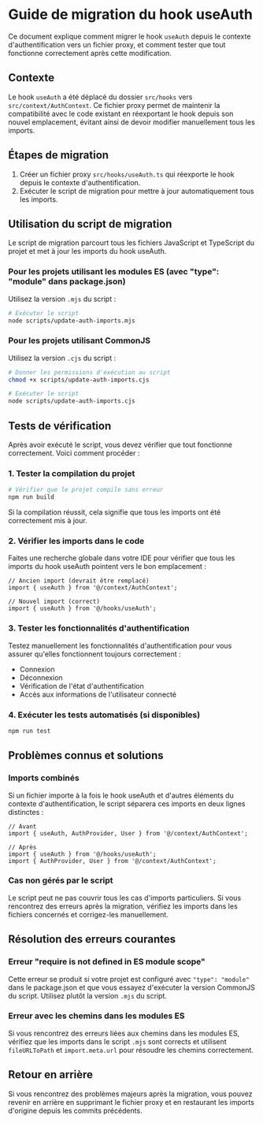 # Guide de migration du hook useAuth

Ce document explique comment migrer le hook `useAuth` depuis le contexte d'authentification vers un fichier proxy, et comment tester que tout fonctionne correctement après cette modification.

## Contexte

Le hook `useAuth` a été déplacé du dossier `src/hooks` vers `src/context/AuthContext`. Ce fichier proxy permet de maintenir la compatibilité avec le code existant en réexportant le hook depuis son nouvel emplacement, évitant ainsi de devoir modifier manuellement tous les imports.

## Étapes de migration

1. Créer un fichier proxy `src/hooks/useAuth.ts` qui réexporte le hook depuis le contexte d'authentification.
2. Exécuter le script de migration pour mettre à jour automatiquement tous les imports.

## Utilisation du script de migration

Le script de migration parcourt tous les fichiers JavaScript et TypeScript du projet et met à jour les imports du hook useAuth.

### Pour les projets utilisant les modules ES (avec "type": "module" dans package.json)

Utilisez la version `.mjs` du script :

```bash
# Exécuter le script
node scripts/update-auth-imports.mjs
```

### Pour les projets utilisant CommonJS

Utilisez la version `.cjs` du script :

```bash
# Donner les permissions d'exécution au script
chmod +x scripts/update-auth-imports.cjs

# Exécuter le script
node scripts/update-auth-imports.cjs
```

## Tests de vérification

Après avoir exécuté le script, vous devez vérifier que tout fonctionne correctement. Voici comment procéder :

### 1. Tester la compilation du projet

```bash
# Vérifier que le projet compile sans erreur
npm run build
```

Si la compilation réussit, cela signifie que tous les imports ont été correctement mis à jour.

### 2. Vérifier les imports dans le code

Faites une recherche globale dans votre IDE pour vérifier que tous les imports du hook useAuth pointent vers le bon emplacement :

```tsx
// Ancien import (devrait être remplacé)
import { useAuth } from '@/context/AuthContext';

// Nouvel import (correct)
import { useAuth } from '@/hooks/useAuth';
```

### 3. Tester les fonctionnalités d'authentification

Testez manuellement les fonctionnalités d'authentification pour vous assurer qu'elles fonctionnent toujours correctement :

- Connexion
- Déconnexion
- Vérification de l'état d'authentification
- Accès aux informations de l'utilisateur connecté

### 4. Exécuter les tests automatisés (si disponibles)

```bash
npm run test
```

## Problèmes connus et solutions

### Imports combinés

Si un fichier importe à la fois le hook useAuth et d'autres éléments du contexte d'authentification, le script séparera ces imports en deux lignes distinctes :

```tsx
// Avant
import { useAuth, AuthProvider, User } from '@/context/AuthContext';

// Après
import { useAuth } from '@/hooks/useAuth';
import { AuthProvider, User } from '@/context/AuthContext';
```

### Cas non gérés par le script

Le script peut ne pas couvrir tous les cas d'imports particuliers. Si vous rencontrez des erreurs après la migration, vérifiez les imports dans les fichiers concernés et corrigez-les manuellement.

## Résolution des erreurs courantes

### Erreur "require is not defined in ES module scope"

Cette erreur se produit si votre projet est configuré avec `"type": "module"` dans le package.json et que vous essayez d'exécuter la version CommonJS du script. Utilisez plutôt la version `.mjs` du script.

### Erreur avec les chemins dans les modules ES

Si vous rencontrez des erreurs liées aux chemins dans les modules ES, vérifiez que les imports dans le script `.mjs` sont corrects et utilisent `fileURLToPath` et `import.meta.url` pour résoudre les chemins correctement.

## Retour en arrière

Si vous rencontrez des problèmes majeurs après la migration, vous pouvez revenir en arrière en supprimant le fichier proxy et en restaurant les imports d'origine depuis les commits précédents. 